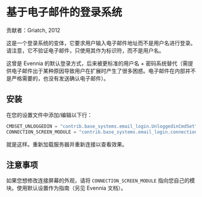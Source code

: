 # 基于电子邮件的登录系统

贡献者：Griatch, 2012

这是一个登录系统的变体，它要求用户输入电子邮件地址而不是用户名进行登录。请注意，它不验证电子邮件，只使用其作为标识符，而不是用户名。

这曾是 Evennia 的默认登录方式，后来被更标准的用户名 + 密码系统替代（需提供电子邮件出于某种原因导致用户在扩展时产生了很多困惑。电子邮件在内部并不是严格需要的，也没有发送确认电子邮件）。

## 安装

在您的设置文件中添加/编辑以下行：

```python
CMDSET_UNLOGGEDIN = "contrib.base_systems.email_login.UnloggedinCmdSet"
CONNECTION_SCREEN_MODULE = "contrib.base_systems.email_login.connection_screens"
```

就是这样。重新加载服务器并重新连接以查看效果。

## 注意事项

如果您想修改连接屏幕的外观，请将 `CONNECTION_SCREEN_MODULE` 指向您自己的模块。使用默认设置作为指南（另见 Evennia 文档）。
